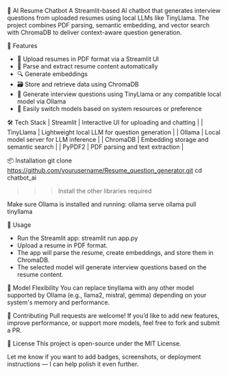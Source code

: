 🤖 AI Resume Chatbot
A Streamlit-based AI chatbot that generates interview questions from uploaded resumes using local LLMs like TinyLlama. The project combines PDF parsing, semantic embedding, and vector search with ChromaDB to deliver context-aware question generation.

🚀 Features
- 📄 Upload resumes in PDF format via a Streamlit UI
- 🧠 Parse and extract resume content automatically
- 🔍 Generate embeddings 
- 🗃️ Store and retrieve data using ChromaDB
- 🤖 Generate interview questions using TinyLlama or any compatible local model via Ollama
- 🔄 Easily switch models based on system resources or preference

🛠️ Tech Stack
| Streamlit | Interactive UI for uploading and chatting | 
| TinyLlama | Lightweight local LLM for question generation | 
| Ollama | Local model server for LLM inference | 
| ChromaDB | Embedding storage and semantic search | 
| PyPDF2 | PDF parsing and text extraction | 



📦 Installation
git clone https://github.com/yourusername/Resume_question_generator.git
cd chatbot_ai
>>>Install the other libraries required


Make sure Ollama is installed and running:
ollama serve
ollama pull tinyllama



🧪 Usage
- Run the Streamlit app:
streamlit run app.py
- Upload a resume in PDF format.
- The app will parse the resume, create embeddings, and store them in ChromaDB.
- The selected model will generate interview questions based on the resume content.

🔄 Model Flexibility
You can replace tinyllama with any other model supported by Ollama (e.g., llama2, mistral, gemma) depending on your system's memory and performance.


🙌 Contributing
Pull requests are welcome! If you’d like to add new features, improve performance, or support more models, feel free to fork and submit a PR.

📄 License
This project is open-source under the MIT License.

Let me know if you want to add badges, screenshots, or deployment instructions — I can help polish it even further.
